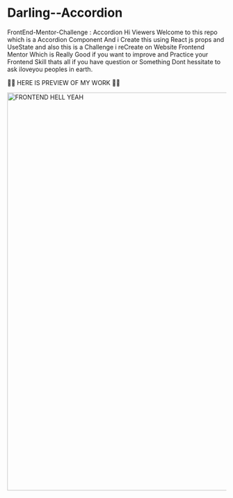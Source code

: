 # Darling--Accordion
FrontEnd-Mentor-Challenge : Accordion
Hi Viewers Welcome to this repo which is a Accordion Component And i Create this using React js props and UseState
and also this is a Challenge i reCreate on Website Frontend Mentor Which is Really Good if you want to improve and
Practice your Frontend Skill thats all if you have question or Something Dont hessitate to ask iloveyou peoples in earth.

:technologist: HERE IS PREVIEW OF MY WORK :technologist:


<img width="913" alt="FRONTEND HELL YEAH" src="https://github.com/AkoToSiJeromeEh/Darling--Accordion/assets/114987334/73e1198f-4f71-452f-8e8d-55aa154be0af">

